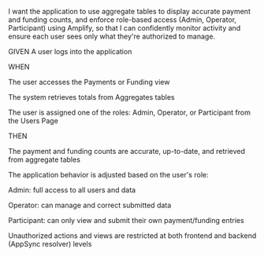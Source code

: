 I want the application to use aggregate tables to display accurate payment and funding counts,
and enforce role-based access (Admin, Operator, Participant) using Amplify,
so that I can confidently monitor activity and ensure each user sees only what they're authorized to manage.

GIVEN
A user logs into the application

WHEN

The user accesses the Payments or Funding view

The system retrieves totals from Aggregates tables

The user is assigned one of the roles: Admin, Operator, or Participant from the Users Page

THEN

The payment and funding counts are accurate, up-to-date, and retrieved from aggregate tables

The application behavior is adjusted based on the user's role:

Admin: full access to all users and data

Operator: can manage and correct submitted data

Participant: can only view and submit their own payment/funding entries

Unauthorized actions and views are restricted at both frontend and backend (AppSync resolver) levels

